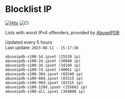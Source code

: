# Blocklist IP

[![Hits](https://hits.seeyoufarm.com/api/count/incr/badge.svg?url=https%3A%2F%2Fgithub.com%2Fborestad%2Fblocklist-ip%2F&count_bg=%2379C83D&title_bg=%23555555&icon=&icon_color=%23E7E7E7&title=hits&edge_flat=false)](https://hits.seeyoufarm.com)  ![CI](https://img.shields.io/github/workflow/status/borestad/blocklist-ip/CI?style=flat-square)

Lists with worst IPv4 offenders, provided by [AbuseIPDB](https://www.abuseipdb.com/)

<!-- FOOTER-PLACEHOLDER -->
Updated every 5 hours<br>
Last update: `2023-08-11 - 15:17:38`
```
abuseipdb-s100-1d.ipset (25539 ip)
abuseipdb-s100-2d.ipset (30848 ip)
abuseipdb-s100-3d.ipset (34104 ip)
abuseipdb-s100-7d.ipset (40661 ip)
abuseipdb-s100-30d.ipset (65540 ip)
abuseipdb-s100-60d.ipset (81515 ip)
abuseipdb-s100-90d.ipset (81515 ip)
abuseipdb-s100-120d.ipset (155662 ip)
abuseipdb-s100-all.ipset (344898 ip)
```

